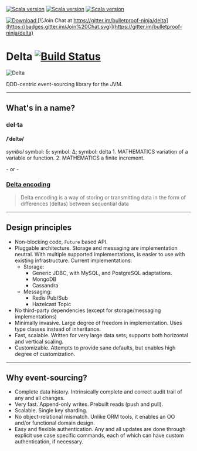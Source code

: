 [![Scala version](https://img.shields.io/badge/scala-2.11-orange.svg)](http://www.scala-lang.org/api/2.11.x/)
[![Scala version](https://img.shields.io/badge/scala-2.12-orange.svg)](http://www.scala-lang.org/api/2.12.x/)
[![Scala version](https://img.shields.io/badge/scala-2.13-orange.svg)](http://www.scala-lang.org/api/2.13.x/)


[ ![Download](https://api.bintray.com/packages/bulletproof-ninja/maven/Delta/images/download.svg) ](https://bintray.com/bulletproof-ninja/maven/Delta/_latestVersion)
[![Join Chat at https://gitter.im/bulletproof-ninja/delta](https://badges.gitter.im/Join%20Chat.svg)](https://gitter.im/bulletproof-ninja/delta)


# Delta [![Build Status](https://semaphoreci.com/api/v1/bulletproof-ninja/delta/branches/master/badge.svg)](https://semaphoreci.com/bulletproof-ninja/delta)


![Delta](https://i.imgur.com/gjBAIKw.png)


DDD-centric event-sourcing library for the JVM.

---------------------

## What's in a name?

### del·ta
#### /ˈdeltə/
_symbol_
symbol: δ; symbol: Δ; symbol: delta
1.
MATHEMATICS
variation of a variable or function.
2.
MATHEMATICS
a finite increment.

\- or -

### [Delta encoding](https://en.wikipedia.org/wiki/Delta_encoding)
> Delta encoding is a way of storing or transmitting data in the form of differences (deltas) between sequential data

----------------------

## Design principles

- Non-blocking code, `Future` based API.
- Pluggable architecture. Storage and messaging are implementation neutral. With multiple supported implementations, is easier to use with existing infrastructure. Current implementations:
  - Storage:
    - Generic JDBC, with MySQL, and PostgreSQL adaptations.
    - MongoDB
    - Cassandra
  - Messaging:
    - Redis Pub/Sub
    - Hazelcast Topic
- No third-party dependencies (except for storage/messaging implementations)
- Minimally invasive. Large degree of freedom in implementation. Uses type classes instead of inheritance.
- Fast, scalable. Written for very large data sets; supports both horizontal and vertical scaling.
- Customizable. Attempts to provide sane defaults, but enables high degree of customization.

----------------------

## Why event-sourcing?

- Complete data history. Intrinsically complete and correct audit trail of any and all changes.
- Very fast. Append-only writes. Prebuilt reads (push and pull).
- Scalable. Single key sharding.
- No object-relational mismatch. Unlike ORM tools, it enables an OO and/or functional domain design.
- Easy and flexible authentication. Any and all updates are done through explicit use case specific commands, each of which can have custom authentication, if necessary.
